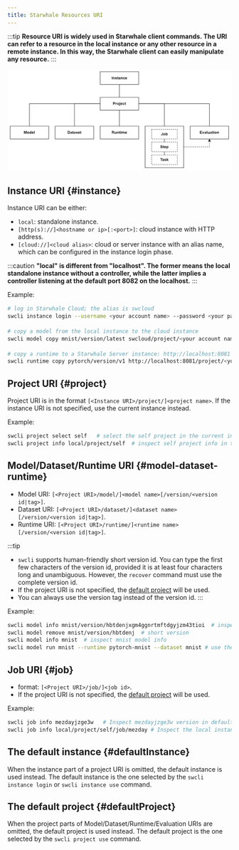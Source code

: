 ```yaml
---
title: Starwhale Resources URI
---
```


:::tip
**Resource URI is widely used in Starwhale client commands. The URI can refer to a resource in the local instance or any other resource in a remote instance. In this way, the Starwhale client can easily manipulate any resource.**
:::

![concepts-org.jpg](../img/concepts-org.jpg)

## Instance URI  {#instance}

Instance URI can be either:

- `local`: standalone instance.
- `[http(s)://]<hostname or ip>[:<port>]`: cloud instance with HTTP address.
- `[cloud://]<cloud alias>`: cloud or server instance with an alias name, which can be configured in the instance login phase.

:::caution
**"local" is different from "localhost". The former means the local standalone instance without a controller, while the latter implies a controller listening at the default port 8082 on the localhost.**
:::

Example:

```bash
# log in Starwhale Cloud; the alias is swcloud
swcli instance login --username <your account name> --password <your password> https://cloud.starwhale.ai --alias swcloud

# copy a model from the local instance to the cloud instance
swcli model copy mnist/version/latest swcloud/project/<your account name>:demo

# copy a runtime to a Starwhale Server instance: http://localhost:8081
swcli runtime copy pytorch/version/v1 http://localhost:8081/project/<your account name>:demo
```

## Project URI  {#project}

Project URI is in the format `[<Instance URI>/project/]<project name>`. If the instance URI is not specified, use the current instance instead.

Example:

```bash
swcli project select self   # select the self project in the current instance
swcli project info local/project/self  # inspect self project info in the local instance
```

## Model/Dataset/Runtime URI {#model-dataset-runtime}

- Model URI: `[<Project URI>/model/]<model name>[/version/<version id|tag>]`.
- Dataset URI: `[<Project URI>/dataset/]<dataset name>[/version/<version id|tag>]`.
- Runtime URI: `[<Project URI>/runtime/]<runtime name>[/version/<version id|tag>]`.

:::tip

- `swcli` supports human-friendly short version id. You can type the first few characters of the version id, provided it is at least four characters long and unambiguous. However, the `recover` command must use the complete version id.
- If the project URI is not specified, the [default project](#defaultProject) will be used.
- You can always use the version tag instead of the version id.
:::

Example:

```bash
swcli model info mnist/version/hbtdenjxgm4ggnrtmftdgyjzm43tioi  # inspect model info, model name: mnist, version:hbtdenjxgm4ggnrtmftdgyjzm43tioi
swcli model remove mnist/version/hbtdenj  # short version
swcli model info mnist  # inspect mnist model info
swcli model run mnist --runtime pytorch-mnist --dataset mnist # use the default latest tag
```

## Job URI {#job}

- format: `[<Project URI>/job/]<job id>`.
- If the project URI is not specified, the [default project](#defaultProject) will be used.

Example:

```bash
swcli job info mezdayjzge3w   # Inspect mezdayjzge3w version in default instance and default project
swcli job info local/project/self/job/mezday # Inspect the local instance, self project, with short job id:mezday
```

## The default instance {#defaultInstance}

When the instance part of a project URI is omitted, the default instance is used instead. The default instance is the one selected by the `swcli instance login` or `swcli instance use` command.

## The default project {#defaultProject}

When the project parts of Model/Dataset/Runtime/Evaluation URIs are omitted, the default project is used instead. The default project is the one selected by the `swcli project use` command.
